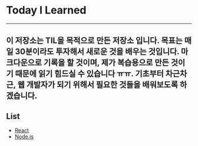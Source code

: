# Today I Learned
---
이 저장소는 TIL을 목적으로 만든 저장소 입니다. 목표는 매일 30분이라도 투자해서 새로운 것을 배우는 것입니다.
마크다운으로 기록을 할 것이며, 제가 복습용으로 만든 것이기 때문에 읽기 힘드실 수 있습니다 ㅠㅠ.
기초부터 차근차근, 웹 개발자가 되기 위해서 필요한 것들을 배워보도록 하겠습니다.
---
## List
- [React](React.js/README.md)
- [Node.js](Node.js/README.md)